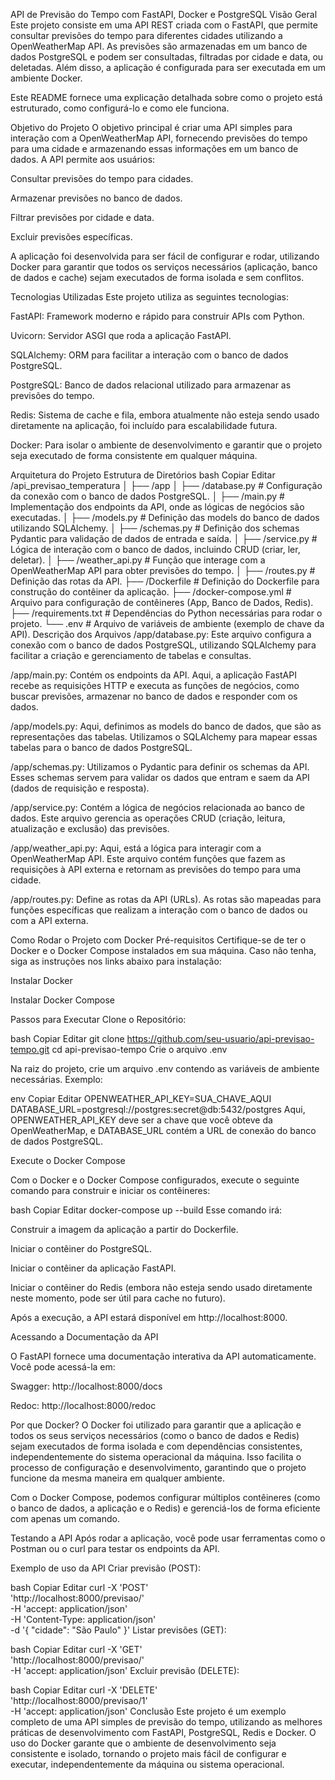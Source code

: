 API de Previsão do Tempo com FastAPI, Docker e PostgreSQL
Visão Geral
Este projeto consiste em uma API REST criada com o FastAPI, que permite consultar previsões do tempo para diferentes cidades utilizando a OpenWeatherMap API. As previsões são armazenadas em um banco de dados PostgreSQL e podem ser consultadas, filtradas por cidade e data, ou deletadas. Além disso, a aplicação é configurada para ser executada em um ambiente Docker.

Este README fornece uma explicação detalhada sobre como o projeto está estruturado, como configurá-lo e como ele funciona.

Objetivo do Projeto
O objetivo principal é criar uma API simples para interação com a OpenWeatherMap API, fornecendo previsões do tempo para uma cidade e armazenando essas informações em um banco de dados. A API permite aos usuários:

Consultar previsões do tempo para cidades.

Armazenar previsões no banco de dados.

Filtrar previsões por cidade e data.

Excluir previsões específicas.

A aplicação foi desenvolvida para ser fácil de configurar e rodar, utilizando Docker para garantir que todos os serviços necessários (aplicação, banco de dados e cache) sejam executados de forma isolada e sem conflitos.

Tecnologias Utilizadas
Este projeto utiliza as seguintes tecnologias:

FastAPI: Framework moderno e rápido para construir APIs com Python.

Uvicorn: Servidor ASGI que roda a aplicação FastAPI.

SQLAlchemy: ORM para facilitar a interação com o banco de dados PostgreSQL.

PostgreSQL: Banco de dados relacional utilizado para armazenar as previsões do tempo.

Redis: Sistema de cache e fila, embora atualmente não esteja sendo usado diretamente na aplicação, foi incluído para escalabilidade futura.

Docker: Para isolar o ambiente de desenvolvimento e garantir que o projeto seja executado de forma consistente em qualquer máquina.

Arquitetura do Projeto
Estrutura de Diretórios
bash
Copiar
Editar
/api_previsao_temperatura
│
├── /app
│   ├── /database.py          # Configuração da conexão com o banco de dados PostgreSQL.
│   ├── /main.py              # Implementação dos endpoints da API, onde as lógicas de negócios são executadas.
│   ├── /models.py            # Definição das models do banco de dados utilizando SQLAlchemy.
│   ├── /schemas.py           # Definição dos schemas Pydantic para validação de dados de entrada e saída.
│   ├── /service.py           # Lógica de interação com o banco de dados, incluindo CRUD (criar, ler, deletar).
│   ├── /weather_api.py       # Função que interage com a OpenWeatherMap API para obter previsões do tempo.
│   ├── /routes.py            # Definição das rotas da API.
├── /Dockerfile               # Definição do Dockerfile para construção do contêiner da aplicação.
├── /docker-compose.yml       # Arquivo para configuração de contêineres (App, Banco de Dados, Redis).
├── /requirements.txt         # Dependências do Python necessárias para rodar o projeto.
└── .env                      # Arquivo de variáveis de ambiente (exemplo de chave da API).
Descrição dos Arquivos
/app/database.py: Este arquivo configura a conexão com o banco de dados PostgreSQL, utilizando SQLAlchemy para facilitar a criação e gerenciamento de tabelas e consultas.

/app/main.py: Contém os endpoints da API. Aqui, a aplicação FastAPI recebe as requisições HTTP e executa as funções de negócios, como buscar previsões, armazenar no banco de dados e responder com os dados.

/app/models.py: Aqui, definimos as models do banco de dados, que são as representações das tabelas. Utilizamos o SQLAlchemy para mapear essas tabelas para o banco de dados PostgreSQL.

/app/schemas.py: Utilizamos o Pydantic para definir os schemas da API. Esses schemas servem para validar os dados que entram e saem da API (dados de requisição e resposta).

/app/service.py: Contém a lógica de negócios relacionada ao banco de dados. Este arquivo gerencia as operações CRUD (criação, leitura, atualização e exclusão) das previsões.

/app/weather_api.py: Aqui, está a lógica para interagir com a OpenWeatherMap API. Este arquivo contém funções que fazem as requisições à API externa e retornam as previsões do tempo para uma cidade.

/app/routes.py: Define as rotas da API (URLs). As rotas são mapeadas para funções específicas que realizam a interação com o banco de dados ou com a API externa.

Como Rodar o Projeto com Docker
Pré-requisitos
Certifique-se de ter o Docker e o Docker Compose instalados em sua máquina. Caso não tenha, siga as instruções nos links abaixo para instalação:

Instalar Docker

Instalar Docker Compose

Passos para Executar
Clone o Repositório:

bash
Copiar
Editar
git clone https://github.com/seu-usuario/api-previsao-tempo.git
cd api-previsao-tempo
Crie o arquivo .env

Na raiz do projeto, crie um arquivo .env contendo as variáveis de ambiente necessárias. Exemplo:

env
Copiar
Editar
OPENWEATHER_API_KEY=SUA_CHAVE_AQUI
DATABASE_URL=postgresql://postgres:secret@db:5432/postgres
Aqui, OPENWEATHER_API_KEY deve ser a chave que você obteve da OpenWeatherMap, e DATABASE_URL contém a URL de conexão do banco de dados PostgreSQL.

Execute o Docker Compose

Com o Docker e o Docker Compose configurados, execute o seguinte comando para construir e iniciar os contêineres:

bash
Copiar
Editar
docker-compose up --build
Esse comando irá:

Construir a imagem da aplicação a partir do Dockerfile.

Iniciar o contêiner do PostgreSQL.

Iniciar o contêiner da aplicação FastAPI.

Iniciar o contêiner do Redis (embora não esteja sendo usado diretamente neste momento, pode ser útil para cache no futuro).

Após a execução, a API estará disponível em http://localhost:8000.

Acessando a Documentação da API

O FastAPI fornece uma documentação interativa da API automaticamente. Você pode acessá-la em:

Swagger: http://localhost:8000/docs

Redoc: http://localhost:8000/redoc

Por que Docker?
O Docker foi utilizado para garantir que a aplicação e todos os seus serviços necessários (como o banco de dados e Redis) sejam executados de forma isolada e com dependências consistentes, independentemente do sistema operacional da máquina. Isso facilita o processo de configuração e desenvolvimento, garantindo que o projeto funcione da mesma maneira em qualquer ambiente.

Com o Docker Compose, podemos configurar múltiplos contêineres (como o banco de dados, a aplicação e o Redis) e gerenciá-los de forma eficiente com apenas um comando.

Testando a API
Após rodar a aplicação, você pode usar ferramentas como o Postman ou o curl para testar os endpoints da API.

Exemplo de uso da API
Criar previsão (POST):

bash
Copiar
Editar
curl -X 'POST' \
  'http://localhost:8000/previsao/' \
  -H 'accept: application/json' \
  -H 'Content-Type: application/json' \
  -d '{
  "cidade": "São Paulo"
}'
Listar previsões (GET):

bash
Copiar
Editar
curl -X 'GET' \
  'http://localhost:8000/previsao/' \
  -H 'accept: application/json'
Excluir previsão (DELETE):

bash
Copiar
Editar
curl -X 'DELETE' \
  'http://localhost:8000/previsao/1' \
  -H 'accept: application/json'
Conclusão
Este projeto é um exemplo completo de uma API simples de previsão do tempo, utilizando as melhores práticas de desenvolvimento com FastAPI, PostgreSQL, Redis e Docker. O uso do Docker garante que o ambiente de desenvolvimento seja consistente e isolado, tornando o projeto mais fácil de configurar e executar, independentemente da máquina ou sistema operacional.